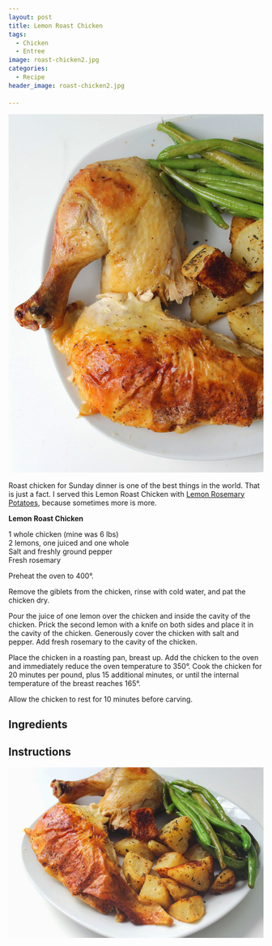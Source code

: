```yaml
---
layout: post
title: Lemon Roast Chicken
tags:
  - Chicken
  - Entree
image: roast-chicken2.jpg
categories:
  - Recipe
header_image: roast-chicken2.jpg

---
```


![Image of Lemon Roast Chicken.](/upload/roast-chicken2.jpg)

Roast chicken for Sunday dinner is one of the best things in the world. That is just a fact. I served this Lemon Roast Chicken with [Lemon Rosemary Potatoes](http://www.hannahkilcoyne.com/2015/02/lemon-rosemary-potatoes.html), because sometimes more is more.  
  
  
  
**Lemon Roast Chicken**  
  
1 whole chicken (mine was 6 lbs)  
2 lemons, one juiced and one whole  
Salt and freshly ground pepper  
Fresh rosemary  
  
Preheat the oven to 400°.  
  
Remove the giblets from the chicken, rinse with cold water, and pat the chicken dry.  
  
Pour the juice of one lemon over the chicken and inside the cavity of the chicken. Prick the second lemon with a knife on both sides and place it in the cavity of the chicken. Generously cover the chicken with salt and pepper. Add fresh rosemary to the cavity of the chicken.  
  
Place the chicken in a roasting pan, breast up. Add the chicken to the oven and immediately reduce the oven temperature to 350°. Cook the chicken for 20 minutes per pound, plus 15 additional minutes, or until the internal temperature of the breast reaches 165°.  
  
Allow the chicken to rest for 10 minutes before carving.

## Ingredients



## Instructions







![Image of Lemon Roast Chicken.](/upload/roast-chicken.jpg)